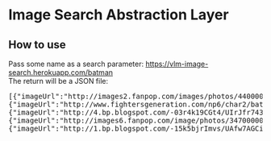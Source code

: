 # Image Search Abstraction Layer

## How to use
Pass some name as a search parameter: https://vlm-image-search.herokuapp.com/batman <br />
The return will be a JSON file:
<pre>[{"imageUrl":"http://images2.fanpop.com/images/photos/4400000/Batman-batman-4488825-1280-800.jpg","title":"Batman - Batman Wallpaper (4488825) - Fanpop","pageUrl":"http://www.fanpop.com/clubs/batman/images/4488825/title/batman-wallpaper"},
{"imageUrl":"http://www.fightersgeneration.com/np6/char2/batman-mkvsdc1.jpg","title":"batman-mkvsdc1.jpg (97830 bytes)","pageUrl":"http://www.fightersgeneration.com/characters4/batman.html"},
{"imageUrl":"http://4.bp.blogspot.com/-03r4k19CGt4/UIrJfr743kI/AAAAAAAAAmc/tr8WI4xij_k/s1600/Batman.png","title":"Batman prevails over the Captain due to his tactics and the ability to ...","pageUrl":"http://bytesandbanter.blogspot.com/2012/10/batman-vs-capt-america.html"},
{"imageUrl":"http://images6.fanpop.com/image/photos/34700000/Batman-batman-34783687-1920-1080.jpg","title":"Batman.... - Batman Photo (34783687) - Fanpop","pageUrl":"http://www.fanpop.com/clubs/batman/images/34783687/title/batman-photo"},
{"imageUrl":"http://1.bp.blogspot.com/-15k5bjrImvs/UAfw7AGCi-I/AAAAAAAAA3g/kN1i971Cu0M/s1600/batman-519471.jpeg","title":"Muddy Colors: Du-da-du-da-du-da-du-da: BATMAN!","pageUrl":"http://muddycolors.blogspot.com/2012/07/du-da-du-da-du-da-du-da-batman.html"}]</pre>
